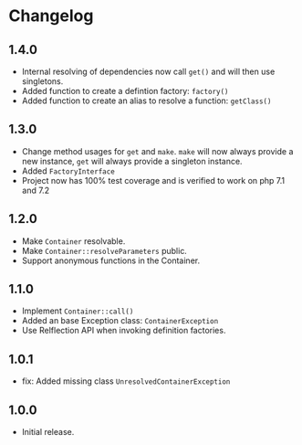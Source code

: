 # Changelog

## 1.4.0

* Internal resolving of dependencies now call `get()` and will then use singletons.
* Added function to create a defintion factory: `factory()`
* Added function to create an alias to resolve a function: `getClass()`

## 1.3.0

* Change method usages for `get` and `make`. `make` will now always provide a new instance, `get` will always provide a singleton instance.
* Added `FactoryInterface`
* Project now has 100% test coverage and is verified to work on php 7.1 and 7.2

## 1.2.0

* Make `Container` resolvable.
* Make `Container::resolveParameters` public.
* Support anonymous functions in the Container.

## 1.1.0

* Implement `Container::call()`
* Added an base Exception class: `ContainerException`
* Use Relflection API when invoking definition factories.

## 1.0.1

* fix: Added missing class `UnresolvedContainerException`

## 1.0.0

* Initial release.
